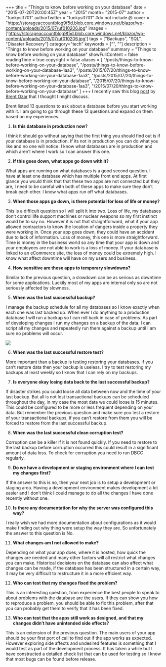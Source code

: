 +++
title = "Things to know before working on your database"
date = "2015-07-20T20:00:45Z"
year = "2015"
month= "2015-07"
author = "funkysi1701"
authorTwitter = "funkysi1701" #do not include @
cover = "https://storageaccountblog9f5d.blob.core.windows.net/blazor/wp-content/uploads/2015/07/uf010206.jpg"
images =['https://storageaccountblog9f5d.blob.core.windows.net/blazor/wp-content/uploads/2015/07/uf010206.jpg']
tags = ["Backups", "SQL",  "Disaster Recovery"]
category="tech"
keywords = ["", ""]
description =  "Things to know before working on your database"
summary = "Things to know before working on your database"
showFullContent = false
readingTime = true
copyright = false
aliases = [
    "/posts/things-to-know-before-working-on-your-database",
    "/posts/things-to-know-before-working-on-your-database-1aa3",
    "/posts/2015/07/20/things-to-know-before-working-on-your-database-1aa3",
    "/posts/2015/07/20/things-to-know-before-working-on-your-database",
    "/2015/07/20/things-to-know-before-working-on-your-database-1aa3",
    "/2015/07/20/things-to-know-before-working-on-your-database"
]
+++
I recently saw this blog [post](http://www.brentozar.com/archive/2015/07/questions-to-ask-before-you-touch-a-database-server/) by [Brent Ozar](http://www.brentozar.com/team/brent-ozar/) that I thought I might discuss.

Brent listed 13 questions to ask about a database before you start working with it. I am going to go through these 13 questions and expand on them based on my experiences.

1. **Is this database in production now?**

I think it should go without saying that the first thing you should find out is if your database is in production. If its not in production you can do what you like and no one will notice.
I know what databases are in production and which aren’t where I work so I can answer this one.

2. **If this goes down, what apps go down with it?**

What apps are running on what databases is a good second question. I have at least one database which has multiple front end apps. At first glance you would think that that these two apps are not connected but they are, I need to be careful with both of these apps to make sure they don’t break each other.
I know what apps run off what databases.

3. **When those apps go down, is there potential for loss of life or money?**

This is a difficult question so I will split it into two. Loss of life, my databases don’t control life support machines or nuclear weapons so my first instinct would be to say no. However it is not that straightforward, what if your app allowed contractors to know the location of dangers inside a property they were working in. Once your app goes down, they could have an accident due to lack of information.
Loss of money, this one is more straightforward. Time is money in the business world so any time that your app is down and your employees are not able to work is a loss of money. If your database is linked to an eCommerce site, the loss of money could be extremely high.
I know what affect downtime will have on my users and business.

4. **How sensitive are these apps to temporary slowdowns?**

Similar to the previous question, a slowdown can be as serious as downtime for some applications.
Luckily most of my apps are internal only so are not seriously affected by slowness.

5. **When was the last successful backup?**

I manage the backup schedule for all my databases so I know exactly when each one was last backed up. When ever I do anything to a production database I will run a backup so I can roll back in case of problems. As part of developing changes I run my changes on a backup of the data. I can script all my changes and repeatedly run them against a backup until I am sure no problems will occur.

![](https://storageaccountblog9f5d.blob.core.windows.net/blazor/wp-content/uploads/2015/07/uf010206.jpg)

6. **When was the last successful restore test?**

More important than a backup is testing restoring your databases. If you can’t restore data then your backup is useless. I try to test restoring my backups at least weekly so I know that I can rely on my backups.

7. **Is everyone okay losing data back to the last successful backup?**

If disaster strikes you could loose all data between now and the time of your last backup. But all is not lost transactional backups can be scheduled throughout the day, in my case the most data we could loose is 15 minutes. This could be configured to be more or less frequent depending on your data. But remember the previous question and make sure you test a restore of your transactional backups, if you can’t restore from them you will be forced to restore from the last successful backup.

8. **When was the last successful clean corruption test?**

Corruption can be a killer if it is not found quickly. If you need to restore to the last backup before corruption occurred this could result in a significant amount of data loss. To check for corruption you need to run DBCC regularly.

9. **Do we have a development or staging environment where I can test my changes first?**

If the answer to this is no, then your next job is to setup a development or staging area. Having a development environment makes development a lot easier and I don’t think I could manage to do all the changes I have done recently without one.

10. **Is there any documentation for why the server was configured this way?**

I really wish we had more documentation about configurations as it would make finding out why thing were setup the way they are. So unfortunately the answer to this question is No.

11. **What changes am I not allowed to make?**

Depending on what your app does, where it is hosted, how quick the changes are needed and many other factors will all restrict what changes you can make. Historical decisions on the database can also affect what changes can be made, if the database has been structured in a certain way, it may be very difficult to restructure it in a more efficient way.

12. **Who can test that my changes fixed the problem?**

This is an interesting question, from experience the best people to speak to about problems with the database are the users. If they can show you how to reproduce a problem, you should be able to fix this problem, after that you can probably get them to verify that it has been fixed.

13. **Who can test that the apps still work as designed, and that my changes didn’t have unintended side effects?**

This is an extension of the previous question. The main users of your app should be your first port of call to find out if the app works as expected. However exploring side affects and undesired features is something that I would test as part of the development process. It has taken a while but I have constructed a detailed check list that can be used for testing so I know that most bugs can be found before release.